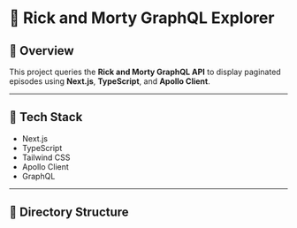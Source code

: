 # 🧠 Rick and Morty GraphQL Explorer

## 📘 Overview
This project queries the **Rick and Morty GraphQL API** to display paginated episodes using **Next.js**, **TypeScript**, and **Apollo Client**.

---

## 🧰 Tech Stack
- Next.js  
- TypeScript  
- Tailwind CSS  
- Apollo Client  
- GraphQL  

---

## 📁 Directory Structure
